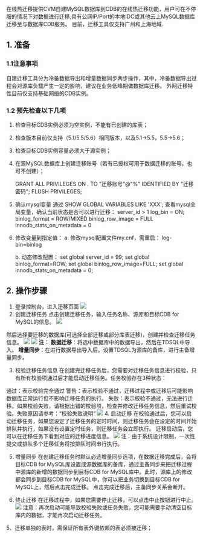 在线热迁移提供CVM自建MySQL数据库到CDB的在线热迁移功能，用户可在不停服的情况下对数据进行迁移,具有公网IP/Port的本地IDC或其他云上MySQL数据库迁移至与数据库CDB服务。
目前，迁移工具仅支持广州和上海地域.

## 1. 准备
### 1.1注意事项
自建迁移工具分为冷备数据导出和增量数据同步两步操作，其中，冷备数据导出过程会对源库负载产生一定的影响，建议在业务低峰期做数据库迁移。
外网迁移特性目前仅支持基础网络的CDB实例。

### 1.2 预先检查以下几项
  1.  检查目标CDB实例必须为空实例，不能有已创建的库表；
  2.  检查版本目前仅支持（5.1/5.5/5.6）相同版本，以及5.1->5.5，5.5->5.6；
  3.  检查目标CDB实例容量必须大于源实例；
  4.  在源MySQL数据库上创建迁移账号（若有已授权可用于数据迁移的账号，也可不创建）；

		GRANT ALL PRIVILEGES ON *.* TO "迁移账号"@"%" IDENTIFIED BY "迁移密码";
		FLUSH PRIVILEGES;
  5.  确认mysql变量
      通过 SHOW GLOBAL VARIABLES LIKE 'XXX'; 
      查看mysql全局变量，确认当前状态是否可以进行迁移：
			server_id > 1
			log_bin	= ON;
			binlog_format =	ROW/MIXED
			binlog_row_image = FULL
			innodb_stats_on_metadata = 0
  6.  修改变量到指定值：
      a.  修改mysql配置文件my.cnf，需重启：
				log-bin=binlog

      b.  动态修改配置：
				set global server_id = 99;
				set global binlog_format=ROW;
				set global binlog_row_image=FULL;
				set global innodb_stats_on_metadata = 0;
				
## 2. 操作步骤
1.	登录控制台，进入迁移页面
![](https://mccdn.qcloud.com/img56a76ba50e7cb.png)
2.	创建迁移任务
 点击创建迁移任务，输入任务名称、源库和目标CDB for MySQL的信息。
![](https://mccdn.qcloud.com/img56a7653c6f568.png)

 然后选择要迁移的数据库(可选择全部迁移或部分库表迁移)，创建并检查迁移任务信息。
![](https://mccdn.qcloud.com/img56a76670eceb8.png)
![](https://mccdn.qcloud.com/img56a765eb2bb88.png)
**注：**
**数据迁移**：将选中数据库中的数据导出，然后在TDSQL中导入。
**增量同步**：在进行数据导出导入后，设置TDSQL为源库的备库，进行主备增量同步。

3. 校验迁移任务信息
 在创建完迁移任务后，您需要对迁移任务信息进行校验，只有所有校验项通过后才能启动迁移任务。任务校验存在3种状态：

 通过：表示校验完全通过
 警告：表示校验不通过，迁移过程中或迁移后可能影响数据库正常运行但不影响迁移任务的执行。
 失败：表示校验不通过，无法进行迁移。如果校验失败，请根据出错的校验项，检查并修改迁移任务信息，然后重试校验。失败原因请参考：“校验失败说明”
![](https://mccdn.qcloud.com/img56a767198f5b7.png)
4.	启动迁移
在校验通过后，您可以启动迁移任务，如果您设定了迁移任务的定时时间，则迁移任务会在设定的时间开始排队并执行，如果没有设置定时任务，则迁移任务会立即执行。
迁移启动后，您可以在迁移任务下看到对应的迁移进度信息。
![](https://mccdn.qcloud.com/img56a767afe0b8c.png)
注：由于系统设计限制，一次性提交或排队多个迁移任务将按排队时间串行执行。

5.	增量同步
在创建迁移任务时默认必选增量同步选项，在数据迁移完成后，会将目标CDB for MySQL库设置成源数据库的备库，通过主备同步来把迁移过程中源库的新增的数据同步到目标CDB for MySQL库中。此时，源库上的修改都会同步到目标CDB for MySQL中，你可以把业务切换到目标CDB for MySQL上，然后点击完成迁移。
点击完成迁移后，主备同步关系会断开。

6.	终止迁移
在迁移过程中，如果您需要停止迁移，可以点击中止按钮进行中止。
![](https://mccdn.qcloud.com/img56a76843ea5a9.png)
注意：再次启动可能导致校验失败或任务失败，您可能需要手动清空目标库内的数据，才能再次启动迁移任务。

5、迁移单独的表时，需保证所有表外键依赖的表必须被迁移；
